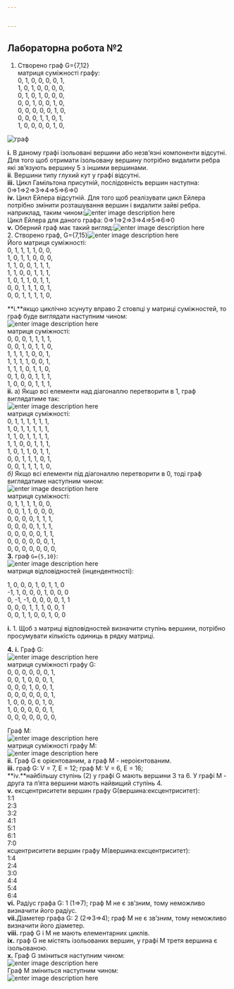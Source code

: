 ```yaml
---


---
```


<h2 id="лабораторна-робота-№2"><strong>Лабораторна робота №2</strong></h2>
<ol>
<li>Створено граф G={7,12}<br>
матриця суміжності графу:<br>
0, 1, 0, 0, 0, 0, 1,<br>
1, 0, 1, 0, 0, 0, 0,<br>
0, 1, 0, 1, 0, 0, 0,<br>
0, 0, 1, 0, 0, 1, 0,<br>
0, 0, 0, 0, 0, 1, 0,<br>
0, 0, 0, 1, 1, 0, 1,<br>
1, 0, 0, 0, 0, 1, 0,</li>
</ol>
<p><img src="https://i.ibb.co/9qHTwVp/1.png" alt="граф"></p>
<p><strong>i.</strong>  В даному графі ізольовані вершини або незв’язні компоненти відсутні. Для того щоб отримати ізольовану вершину потрібно видалити ребра які зв’язують вершину 5 з іншими вершинами.<br>
<strong>ii</strong>. Вершини типу глухий кут у графі відсутні.<br>
<strong>iii.</strong> Цикл Гамільтона присутній, послідовність вершин наступна: 0⇒1⇒2⇒3⇒4⇒5⇒6⇒0<br>
<strong>iv.</strong> Цикл Ейлера відсутній. Для того щоб реалізувати цикл Ейлера потрібно змінити розташування вершин і видалити зайві ребра. наприклад, таким чином:<img src="https://i.ibb.co/R0S32hH/3111111111111.png" alt="enter image description here"><br>
Цикл Ейлера для даного графа: 0⇒1⇒2⇒3⇒4⇒5⇒6⇒0<br>
<strong>v.</strong> Оберний граф має такий вигляд:<img src="https://i.ibb.co/jgTdbtH/999999999999999999.png" alt="enter image description here"><br>
2. Створено граф,  G={7,15}<img src="https://i.ibb.co/mJ4TCjQ/22222222222222222222222.png" alt="enter image description here"><br>
Його матриця суміжності:<br>
0, 1, 1, 1, 1, 0, 0,<br>
1, 0, 1, 1, 0, 0, 0,<br>
1, 1, 0, 0, 1, 1, 1,<br>
1, 1, 0, 0, 1, 1, 1,<br>
1, 0, 1, 1, 0, 1, 1,<br>
0, 0, 1, 1, 1, 0, 1,<br>
0, 0, 1, 1, 1, 1, 0,</p>
<p>**i.**якщо циклічно зсунуту вправо 2 стовпці у матриці суміжностей, то граф буде виглядати наступним чином:<br>
<img src="https://i.ibb.co/47pqp87/666666666666666666666666666.png" alt="enter image description here"><br>
матриця суміжності:<br>
0, 0, 0, 1, 1, 1, 1,<br>
0, 0, 1, 0, 1, 1, 0,<br>
1, 1, 1, 1, 0, 0, 1,<br>
1, 1, 1, 1, 0, 0, 1,<br>
1, 1, 1, 0, 1, 1, 0,<br>
0, 1, 0, 0, 1, 1, 1,<br>
1, 0, 0, 0, 1, 1, 1,<br>
<strong>ii.</strong> а) Якщо всі елементи над діагоналлю перетворити в 1, граф виглядатиме так:<br>
<img src="https://i.ibb.co/FJz8pv8/77777777777777.png" alt="enter image description here"><br>
матриця суміжності:<br>
0, 1, 1, 1, 1, 1, 1,<br>
1, 0, 1, 1, 1, 1, 1,<br>
1, 1, 0, 1, 1, 1, 1,<br>
1, 1, 0, 0, 1, 1, 1,<br>
1, 0, 1, 1, 0, 1, 1,<br>
0, 0, 1, 1, 1, 0, 1,<br>
0, 0, 1, 1, 1, 1, 0,<br>
<em>б)</em> Якщо всі елементи під діагоналлю перетворити в 0, тоді граф виглядатиме наступним чином:<br>
<img src="https://i.ibb.co/x7VG41S/8888888888888888888888.png" alt="enter image description here"><br>
матриця суміжності:<br>
0, 1, 1, 1, 1, 0, 0,<br>
0, 0, 1, 1, 0, 0, 0,<br>
0, 0, 0, 0, 1, 1, 1,<br>
0, 0, 0, 0, 1, 1, 1,<br>
0, 0, 0, 0, 0, 1, 1,<br>
0, 0, 0, 0, 0, 0, 1,<br>
0, 0, 0, 0, 0, 0, 0,<br>
<strong>3.</strong> граф <code>G={5,10}</code>:<br>
<img src="https://i.ibb.co/JdsVLBx/1.png" alt="enter image description here"><br>
матриця відповідностей (інцендентності):</p>
<p>1, 0, 0, 0, 1, 0, 1, 1, 0<br>
-1, 1, 0, 0, 0, 1, 0, 0, 0<br>
0, -1, -1, 0, 0, 0, 0, 1, 1<br>
0, 0, 0, 1, 1, 1, 0, 0, 1<br>
0, 0, 1, 1, 0, 0, 1, 0, 0</p>
<p><strong>i.</strong> 1.  Щоб з матриці відповідностей визначити ступінь вершини, потрібно просумувати кількість одиниць в рядку матриці.</p>
<p><strong>4.</strong> <strong>i.</strong> Граф G:<br>
<img src="https://i.ibb.co/ZSbJ3s3/G.png" alt="enter image description here"><br>
матриця суміжності графу G:<br>
0, 0, 0, 0, 0, 0, 1,<br>
0, 0, 1, 0, 0, 0, 1,<br>
0, 0, 0, 1, 0, 0, 1,<br>
0, 0, 0, 0, 0, 0, 1,<br>
1, 0, 0, 0, 0, 1, 0,<br>
1, 0, 0, 0, 0, 0, 1,<br>
0, 0, 0, 0, 0, 0, 0,</p>
<p>Граф M:<br>
<img src="https://i.ibb.co/ZSbJ3s3/G.png" alt="enter image description here"><br>
матриця суміжності графу M:<br>
<img src="https://i.ibb.co/rdZx9kn/M.png" alt="enter image description here"><br>
<strong>ii.</strong> Граф G є орієнтованим, а граф M - нероієнтованим.<br>
<strong>iii.</strong> граф G: V = 7, E = 12; граф M: V = 6, E = 16;<br>
**iv.**найбільшу ступінь (2) у графі G мають вершини 3 та 6. У графі M - друга та п’ята вершини  мають найвищий ступінь 4.<br>
<strong>v.</strong> ексцентриситети вершин графу G(вершина:ексцентриситет):<br>
1:1<br>
2:3<br>
3:2<br>
4:1<br>
5:1<br>
6:1<br>
7:0<br>
ксцентриситети вершин графу M(вершина:ексцентриситет):<br>
1:4<br>
2:4<br>
3:0<br>
4:4<br>
5:4<br>
6:4<br>
<strong>vi.</strong> Радіус графа G: 1 (1⇒7); граф M не є зв’зним, тому неможливо визначити його радіус.<br>
<strong>vii.</strong>Діаметер графа G: 2 (2⇒3⇒4); граф M не є зв’зним, тому неможливо визначити його діаметер.<br>
<strong>viii.</strong>  граф G і М не мають елементарних циклів.<br>
<strong>ix.</strong> граф  G не містять ізольованих вершин,  у графі М третя вершина є ізольованою.<br>
<strong>x.</strong> Граф  G зміниться наступним чином:<br>
<img src="https://i.ibb.co/5jqs7kW/GT.png" alt="enter image description here"><br>
Граф  M зміниться наступним чином:<br>
<img src="https://i.ibb.co/7j843Sk/MT.png" alt="enter image description here"></p>


